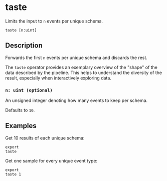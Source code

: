# taste

Limits the input to `n` events per unique schema.

```tql
taste [n:uint]
```

## Description

Forwards the first `n` events per unique schema and discards the rest.

The `taste` operator provides an exemplary overview of the "shape" of the data
described by the pipeline. This helps to understand the diversity of the
result, especially when interactively exploring data. 

### `n: uint (optional)`

An unsigned integer denoting how many events to keep per schema.

Defaults to `10`.

## Examples

Get 10 results of each unique schema:

```tql
export
taste
```

Get one sample for every unique event type:

```tql
export 
taste 1
```

